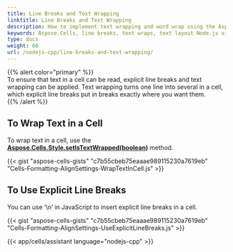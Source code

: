 ```yaml
---  
title: Line Breaks and Text Wrapping
linktitle: Line Breaks and Text Wrapping  
description: How to implement text wrapping and word wrap using the Aspose.Cells library in Node.js via C++. By using the Aspose.Cells library, you can easily insert text in cells and set the text wrapping method, such as manual word wrap, word wrap, etc. This document details how to implement these features and provides sample code for your reference.  
keywords: Aspose.Cells, line breaks, text wraps, text layout Node.js via C++  
type: docs  
weight: 60  
url: /nodejs-cpp/line-breaks-and-text-wrapping/  
---  
```


{{% alert color="primary" %}}  
To ensure that text in a cell can be read, explicit line breaks and text wrapping can be applied. Text wrapping turns one line into several in a cell, which explicit line breaks put in breaks exactly where you want them.  
{{% /alert %}}  

## **To Wrap Text in a Cell**  
To wrap text in a cell, use the [**Aspose.Cells.Style.setIsTextWrapped(boolean)**](https://reference.aspose.com/cells/nodejs-cpp/style/#setIsTextWrapped-boolean-) method.  

{{< gist "aspose-cells-gists" "c7b55cbeb75eaaae989115230a7619eb" "Cells-Formatting-AlignSettings-WrapTextInCell.js" >}}


## **To Use Explicit Line Breaks**  
You can use ‘\n’ in JavaScript to insert explicit line breaks in a cell.  

{{< gist "aspose-cells-gists" "c7b55cbeb75eaaae989115230a7619eb" "Cells-Formatting-AlignSettings-UseExplicitLineBreaks.js" >}}


  
{{< app/cells/assistant language="nodejs-cpp" >}}